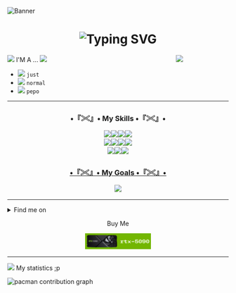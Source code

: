 ![Banner](https://github.com/Haihaay/Haihaay/blob/main/GIF_20250502_072438_650%20(1).gif) 

<h1 align="center"><img src="https://readme-typing-svg.demolab.com?font=Fredoka&size=30&duration=3000&pause=300&center=true&width=435&lines=Jangan+lupa+.+.+.;Ngopi+dulu+bang+!+!;(%C2%B4%E2%80%A2+%CF%89+%E2%80%A2%60)%EF%BE%89" alt="Typing SVG" /></h1>


<img align="right" width="120" src="https://cdn.discordapp.com/attachments/1086169289242976268/1376206864920088667/skillIssue_2.gif?ex=68347c05&is=68332a85&hm=65f0a4b35a62c945ffa6071703d86f2e13cf17d2fe1bdaacf8ebf705bedcb15b&">

 <img src="https://cdn.discordapp.com/attachments/1186940816430727258/1376873890084556820/GIF-20250525-161229-000-unscreen.gif?ex=6836e93c&is=683597bc&hm=fb038ce38336e9f2413f2645a54908f22a34aa715cdf4f61ab43c77ad8b1878d&" width="20"/>  I'M A ...  <img src="https://cdn.discordapp.com/attachments/1186940816430727258/1376873890487468072/GIF-20250525-160613-587-unscreen.gif?ex=6836e93c&is=683597bc&hm=4490bb95afee4a3eb511fd2850a0c0626f9e084c6f66d79a4170e974e82d6bea&" width="20"/>
 - <img src="https://cdn.discordapp.com/attachments/1086169289242976268/1376139791292305418/Arrow.gif?ex=68343d8d&is=6832ec0d&hm=3a45f09ba126c5800b6a8b71452afaf5abaf5c16e616e9545846d07becfe48e3&" width="30"/> `just`
 - <img src="https://cdn.discordapp.com/attachments/1086169289242976268/1376139791292305418/Arrow.gif?ex=68343d8d&is=6832ec0d&hm=3a45f09ba126c5800b6a8b71452afaf5abaf5c16e616e9545846d07becfe48e3&" width="30"/> `normal`
 - <img src="https://cdn.discordapp.com/attachments/1086169289242976268/1376139791292305418/Arrow.gif?ex=68343d8d&is=6832ec0d&hm=3a45f09ba126c5800b6a8b71452afaf5abaf5c16e616e9545846d07becfe48e3&" width="30"/> `pepo`


<hr/>
<p align="left">
</p>

<div>
<h3 align="center">•『𓏵』• My Skills •『𓏵』•</h3>

<div align="center">
  <a href="#"><img src="https://img.shields.io/badge/HTML5-E34F26?style=for-the-badge&logo=html5&logoColor=white"><img src="https://img.shields.io/badge/CSS3-1572B6?style=for-the-badge&logo=css3&logoColor=white"><img src="https://img.shields.io/badge/Bootstrap-563D7C?style=for-the-badge&logo=bootstrap&logoColor=white"><img src="https://img.shields.io/badge/Tailwind_CSS-38B2AC?style=for-the-badge&logo=tailwind-css&logoColor=white"></div>
<div align="center"><img src="https://img.shields.io/badge/JavaScript-323330?style=for-the-badge&logo=javascript&logoColor=F7DF1E"><img src="https://img.shields.io/badge/GSAP-93CF2B?style=for-the-badge&logo=greensock&logoColor=white"><img src="https://img.shields.io/badge/Node%20js-339933?style=for-the-badge&logo=nodedotjs&logoColor=white"><img src="https://img.shields.io/badge/Express%20js-000000?style=for-the-badge&logo=express&logoColor=white"></div>
<div align="center"><img src="https://img.shields.io/badge/Chart%20js-FF6384?style=for-the-badge&logo=chartdotjs&logoColor=white"><img src="https://img.shields.io/badge/Python-FFD43B?style=for-the-badge&logo=python&logoColor=blue"><img src="https://img.shields.io/badge/Figma-F24E1E?style=for-the-badge&logo=figma&logoColor=white">
</div>
</div>

<h3 align="center">•『𓏵』• My Goals •『𓏵』•</h3>

<div align="center"><a href="https://skillicons.dev">
    <img src="https://skillicons.dev/icons?i=react,threejs,firebase,cpp,unity,unreal"/>
  </a></div>


<hr/>

<details>
  <summary>Find me on</summary>
  <ol>

- [![Discord](https://img.shields.io/badge/Discord-%237289DA.svg?logo=discord&logoColor=white)](https://discordapp.com/users/1102899938263826482)

- [![X](https://img.shields.io/badge/X-black.svg?logo=X&logoColor=white)](https://x.com/Haihay_guys)

- ![Instagram](https://img.shields.io/badge/Instagram-%23E4405F.svg?logo=Instagram&logoColor=white)

- ![YouTube](https://img.shields.io/badge/YouTube-%23FF0000.svg?logo=YouTube&logoColor=white)

  </ol>
</details>

<div align="center"> <P>Buy Me</P> <a href="http://lynk.id/payme/haihaay"><img width="150" src="https://github.com/yousafee/yousafee/blob/main/5090.png"></a></div>

<hr/>
</ol>

<img src="https://cdn.discordapp.com/attachments/1086169289242976268/1376139790696714290/Waaaaa.png?ex=68343d8d&is=6832ec0d&hm=54e147a4b14f0078095fcdb29564c886738c21f7d0a94c78dd5863841f43a016&" width="30"/> My statistics ;p

<picture>
  <source media="(prefers-color-scheme: dark)" srcset="https://raw.githubusercontent.com/Hai-hay /Hai-hay /output/pacman-contribution-graph-dark.svg">
  <source media="(prefers-color-scheme: light)" srcset="https://raw.githubusercontent.com/Hai-hay /Hai-hay /output/pacman-contribution-graph.svg">
  <img alt="pacman contribution graph" src="https://raw.githubusercontent.com/Hai-hay /Hai-hay /output/pacman-contribution-graph.svg">
</picture>

###
